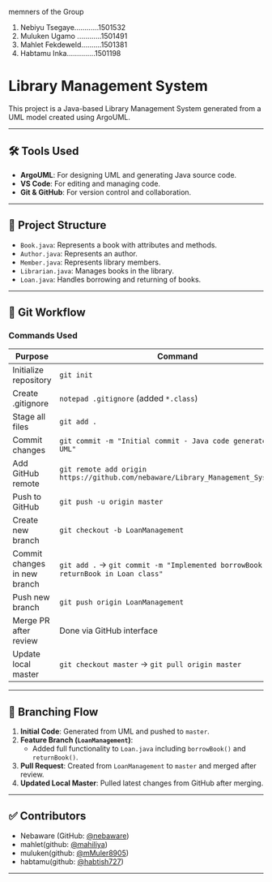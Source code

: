 memners of the Group
1. Nebiyu Tsegaye............1501532
2. Muluken Ugamo ............1501491
3. Mahlet Fekdeweld..........1501381
4. Habtamu Inka..............1501198
   

# Library Management System

This project is a Java-based Library Management System generated from a UML model created using ArgoUML.

---

## 🛠️ Tools Used

- **ArgoUML**: For designing UML and generating Java source code.
- **VS Code**: For editing and managing code.
- **Git & GitHub**: For version control and collaboration.

---

## 📁 Project Structure

- `Book.java`: Represents a book with attributes and methods.
- `Author.java`: Represents an author.
- `Member.java`: Represents library members.
- `Librarian.java`: Manages books in the library.
- `Loan.java`: Handles borrowing and returning of books.

---

## 🔁 Git Workflow

### Commands Used

| Purpose | Command |
|--------|---------|
| Initialize repository | `git init` |
| Create .gitignore | `notepad .gitignore` (added `*.class`) |
| Stage all files | `git add .` |
| Commit changes | `git commit -m "Initial commit - Java code generated from UML"` |
| Add GitHub remote | `git remote add origin https://github.com/nebaware/Library_Management_System.git` |
| Push to GitHub | `git push -u origin master` |
| Create new branch | `git checkout -b LoanManagement` |
| Commit changes in new branch | `git add .` → `git commit -m "Implemented borrowBook and returnBook in Loan class"` |
| Push new branch | `git push origin LoanManagement` |
| Merge PR after review | Done via GitHub interface |
| Update local master | `git checkout master` → `git pull origin master` |

---

## 🌿 Branching Flow

1. **Initial Code**: Generated from UML and pushed to `master`.
2. **Feature Branch (`LoanManagement`)**: 
   - Added full functionality to `Loan.java` including `borrowBook()` and `returnBook()`.
3. **Pull Request**: Created from `LoanManagement` to `master` and merged after review.
4. **Updated Local Master**: Pulled latest changes from GitHub after merging.

---

## ✅ Contributors

- Nebaware (GitHub: [@nebaware](https://github.com/nebaware))
- mahlet(github: [@mahiliya](https://github.com/mahiliya))
- muluken(github: [@mMuler8905](https://github.com/Muler8905))
- habtamu(github: [@habtish727](https://github.com/habtsh727))


---

